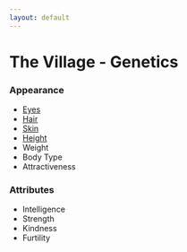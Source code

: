 ```yaml
---
layout: default
---
```

<h1>The Village - Genetics</h1>

### Appearance

* [Eyes](eyes)
* [Hair](hair)
* [Skin](skin)
* [Height](height)
* Weight
* Body Type
* Attractiveness

### Attributes

* Intelligence
* Strength
* Kindness
* Furtility


